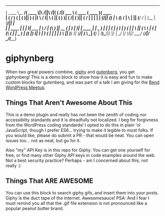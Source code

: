 
 _______ _________ _______                    _        ______   _______  _______  _______ 
(  ____ \\__   __/(  ____ )|\     /||\     /|( (    /|(  ___ \ (  ____ \(  ____ )(  ____ \
| (    \/   ) (   | (    )|| )   ( |( \   / )|  \  ( || (   ) )| (    \/| (    )|| (    \/
| |         | |   | (____)|| (___) | \ (_) / |   \ | || (__/ / | (__    | (____)|| |      
| | ____    | |   |  _____)|  ___  |  \   /  | (\ \) ||  __ (  |  __)   |     __)| | ____ 
| | \_  )   | |   | (      | (   ) |   ) (   | | \   || (  \ \ | (      | (\ (   | | \_  )
| (___) |___) (___| )      | )   ( |   | |   | )  \  || )___) )| (____/\| ) \ \__| (___) |
(_______)\_______/|/       |/     \|   \_/   |/    )_)|/ \___/ (_______/|/   \__/(_______)

# giphynberg

When two great powers combine, [giphy](https://giphy.com/) and [gutenberg](https://github.com/WordPress/gutenberg), you get giphynberg! This is a demo block to show how it is easy and fun to make custom blocks for gutenberg, and was part of a talk I am giving for the [Bend WordPress Meetup](https://www.meetup.com/Bend-WordPress-Meetup/).

## Things That Aren't Awesome About This

This is a demo plugin and really has not been the zenith of coding nor accessiblity standards and it is dreadfully not localized. I beg for forgivness from the WordPress coding standards! I opted to do this in plain 'ol JavaScript, though I prefer ES6... trying to make it legible to most folks. If you would like, please do submit a PR - that would be neat. You can open issues too... not as neat, but go for it.

Also "my" API Key is in this repo for Giphy. You can get one yourself for free, or find many other Giphy API keys in code examples around the web. Not a best security practice? Perhaps - am I concerned about this, not really :)

## Things That ARE AWESOME

You can use this block to search giphy gifs, and insert them into your posts. Giphy is the duct tape of the internet. Awesomesauce! PSA: And I fear I must remind you all that the .gif file extension is not pronounced like a popular peanut butter brand.